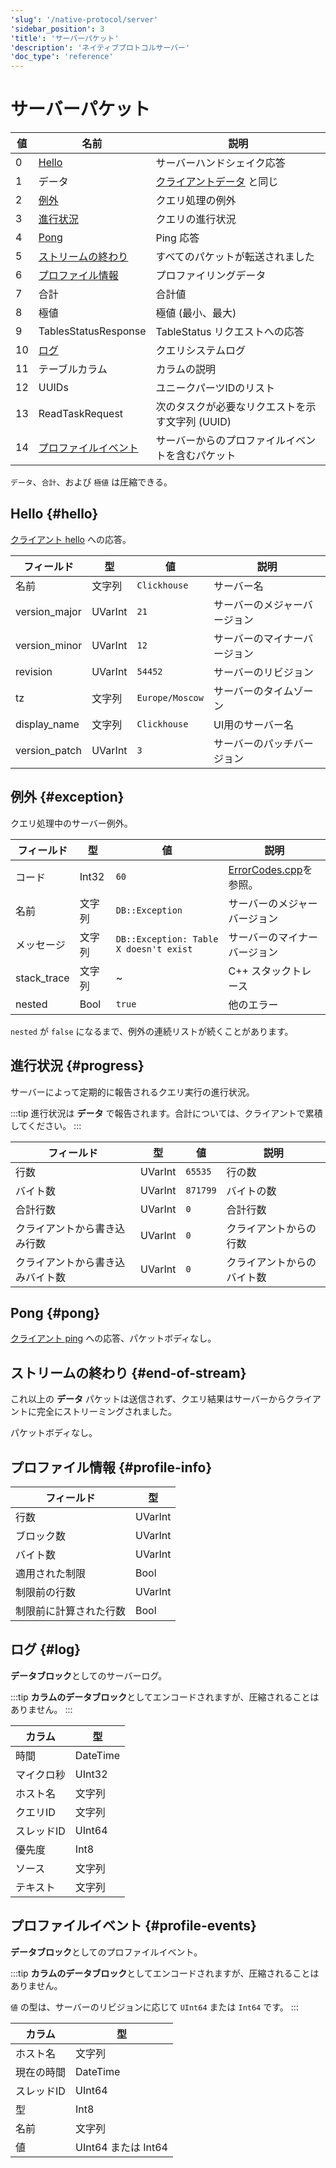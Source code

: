 ```yaml
---
'slug': '/native-protocol/server'
'sidebar_position': 3
'title': 'サーバーパケット'
'description': 'ネイティブプロトコルサーバー'
'doc_type': 'reference'
---
```



# サーバーパケット

| 値   | 名前                             | 説明                                                        |
|------|----------------------------------|-----------------------------------------------------------|
| 0    | [Hello](#hello)                  | サーバーハンドシェイク応答                                   |
| 1    | データ                             | [クライアントデータ](./client.md#data) と同じ                   |
| 2    | [例外](#exception)               | クエリ処理の例外                                           |
| 3    | [進行状況](#progress)             | クエリの進行状況                                          |
| 4    | [Pong](#pong)                    | Ping 応答                                                |
| 5    | [ストリームの終わり](#end-of-stream) | すべてのパケットが転送されました                           |
| 6    | [プロファイル情報](#profile-info) | プロファイリングデータ                                       |
| 7    | 合計                             | 合計値                                                    |
| 8    | 極値                             | 極値 (最小、最大)                                          |
| 9    | TablesStatusResponse             | TableStatus リクエストへの応答                           |
| 10   | [ログ](#log)                      | クエリシステムログ                                        |
| 11   | テーブルカラム                     | カラムの説明                                             |
| 12   | UUIDs                            | ユニークパーツIDのリスト                                  |
| 13   | ReadTaskRequest                  | 次のタスクが必要なリクエストを示す文字列 (UUID)          |
| 14   | [プロファイルイベント](#profile-events) | サーバーからのプロファイルイベントを含むパケット         |

`データ`、`合計`、および `極値` は圧縮できる。

## Hello {#hello}

[クライアント hello](./client.md#hello) への応答。

| フィールド         | 型      | 値               | 説明                       |
|--------------------|---------|-------------------|--------------------------|
| 名前               | 文字列  | `Clickhouse`     | サーバー名                |
| version_major      | UVarInt | `21`              | サーバーのメジャーバージョン |
| version_minor      | UVarInt | `12`              | サーバーのマイナーバージョン |
| revision           | UVarInt | `54452`           | サーバーのリビジョン      |
| tz                 | 文字列  | `Europe/Moscow`  | サーバーのタイムゾーン    |
| display_name       | 文字列  | `Clickhouse`     | UI用のサーバー名          |
| version_patch      | UVarInt | `3`               | サーバーのパッチバージョン  |

## 例外 {#exception}

クエリ処理中のサーバー例外。

| フィールド       | 型     | 値                                    | 説明                        |
|------------------|--------|----------------------------------------|---------------------------|
| コード            | Int32  | `60`                                   | [ErrorCodes.cpp][codes]を参照。 |
| 名前              | 文字列 | `DB::Exception`                        | サーバーのメジャーバージョン       |
| メッセージ        | 文字列 | `DB::Exception: Table X doesn't exist` | サーバーのマイナーバージョン       |
| stack_trace       | 文字列 | ~                                      | C++ スタックトレース            |
| nested            | Bool   | `true`                                 | 他のエラー                       |

`nested` が `false` になるまで、例外の連続リストが続くことがあります。

[codes]: https://clickhouse.com/codebrowser/ClickHouse/src/Common/ErrorCodes.cpp.html "エラーコードのリスト"

## 進行状況 {#progress}

サーバーによって定期的に報告されるクエリ実行の進行状況。

:::tip
進行状況は **データ** で報告されます。合計については、クライアントで累積してください。
:::

| フィールド     | 型      | 値      | 説明                   |
|----------------|---------|----------|------------------------|
| 行数           | UVarInt | `65535`  | 行の数                 |
| バイト数       | UVarInt | `871799` | バイトの数             |
| 合計行数       | UVarInt | `0`      | 合計行数               |
| クライアントから書き込み行数 | UVarInt | `0` | クライアントからの行数    |
| クライアントから書き込みバイト数 | UVarInt | `0` | クライアントからのバイト数 |

## Pong {#pong}

[クライアント ping](./client.md#ping) への応答、パケットボディなし。

## ストリームの終わり {#end-of-stream}

これ以上の **データ** パケットは送信されず、クエリ結果はサーバーからクライアントに完全にストリーミングされました。

パケットボディなし。

## プロファイル情報 {#profile-info}

| フィールド          | 型      |
|---------------------|---------|
| 行数                | UVarInt |
| ブロック数          | UVarInt |
| バイト数            | UVarInt |
| 適用された制限      | Bool    |
| 制限前の行数        | UVarInt |
| 制限前に計算された行数 | Bool    |

## ログ {#log}

**データブロック**としてのサーバーログ。

:::tip
**カラムのデータブロック**としてエンコードされますが、圧縮されることはありません。
:::

| カラム       | 型      |
|--------------|---------|
| 時間         | DateTime |
| マイクロ秒   | UInt32   |
| ホスト名     | 文字列   |
| クエリID     | 文字列   |
| スレッドID   | UInt64   |
| 優先度       | Int8     |
| ソース       | 文字列   |
| テキスト     | 文字列   |

## プロファイルイベント {#profile-events}

**データブロック**としてのプロファイルイベント。

:::tip
**カラムのデータブロック**としてエンコードされますが、圧縮されることはありません。

`値` の型は、サーバーのリビジョンに応じて `UInt64` または `Int64` です。
:::

| カラム         | 型            |
|----------------|-----------------|
| ホスト名       | 文字列          |
| 現在の時間     | DateTime        |
| スレッドID     | UInt64          |
| 型             | Int8            |
| 名前           | 文字列          |
| 値             | UInt64 または Int64 |
